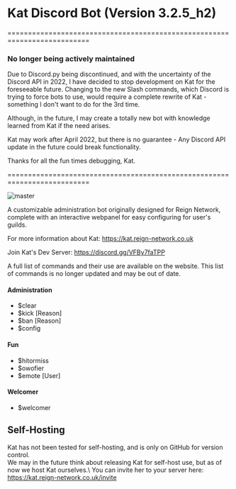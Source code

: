 # Kat Discord Bot (Version 3.2.5_h2)

==========================================================================
### No longer being actively maintained
Due to Discord.py being discontinued, and with the uncertainty of the Discord API in 2022, I have decided to stop development on Kat for the foreseeable future. Changing to the new Slash commands, which Discord is trying to force bots to use, would require a complete rewrite of Kat - something I don't want to do for the 3rd time.

Although, in the future, I may create a totally new bot with knowledge learned from Kat if the need arises.



Kat may work after April 2022, but there is no guarantee - Any Discord API update in the future could break functionality.


Thanks for all the fun times debugging, Kat.

==========================================================================


![master](https://github.com/ReignBit/discord-kat/workflows/test-units/badge.svg?branch=master)

A customizable administration bot originally designed for Reign Network, complete with an interactive webpanel for easy configuring for user's guilds.

For more information about Kat: https://kat.reign-network.co.uk

Join Kat's Dev Server: https://discord.gg/VFBy7faTPP

A full list of commands and their use are available on the website. This list of commands is no longer updated and may be out of date.

#### Administration
 - $clear
 - $kick <user> [Reason]
 - $ban <user> [Reason]
 - $config
#### Fun
 - $hitormiss
 - $owofier
 - $emote <action> [User]
#### Welcomer
 - $welcomer

## Self-Hosting
Kat has not been tested for self-hosting, and is only on GitHub for version control. \
We may in the future think about releasing Kat for self-host use, but as of now we host Kat ourselves.\ You can invite her to your server here: \
https://kat.reign-network.co.uk/invite
